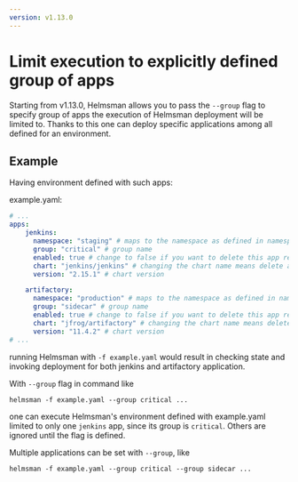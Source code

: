 ```yaml
---
version: v1.13.0
---
```


# Limit execution to explicitly defined group of apps

Starting from v1.13.0, Helmsman allows you to pass the `--group` flag to specify group of apps
the execution of Helmsman deployment will be limited to.
Thanks to this one can deploy specific applications among all defined for an environment.

## Example

Having environment defined with such apps:

example.yaml:

```yaml
# ...
apps:
    jenkins:
      namespace: "staging" # maps to the namespace as defined in namespaces above
      group: "critical" # group name
      enabled: true # change to false if you want to delete this app release empty: false:
      chart: "jenkins/jenkins" # changing the chart name means delete and recreate this chart
      version: "2.15.1" # chart version

    artifactory:
      namespace: "production" # maps to the namespace as defined in namespaces above
      group: "sidecar" # group name
      enabled: true # change to false if you want to delete this app release empty: false:
      chart: "jfrog/artifactory" # changing the chart name means delete and recreate this chart
      version: "11.4.2" # chart version
# ...
```

running Helmsman with `-f example.yaml` would result in checking state and invoking deployment for both jenkins and artifactory application.

With `--group` flag in command like

```shell
helmsman -f example.yaml --group critical ...
```

one can execute Helmsman's environment defined with example.yaml limited to only one `jenkins` app, since its group is `critical`.
Others are ignored until the flag is defined.

Multiple applications can be set with `--group`, like

```shell
helmsman -f example.yaml --group critical --group sidecar ...
```
